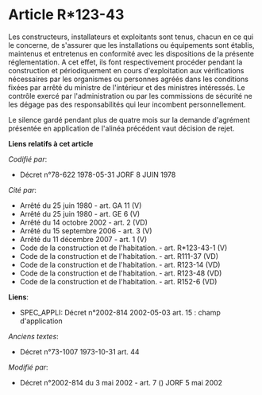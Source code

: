 # Article R*123-43

Les constructeurs, installateurs et exploitants sont tenus, chacun en ce qui le concerne, de s'assurer que les installations
ou équipements sont établis, maintenus et entretenus en conformité avec les dispositions de la présente réglementation. A cet
effet, ils font respectivement procéder pendant la construction et périodiquement en cours d'exploitation aux vérifications
nécessaires par les organismes ou personnes agréés dans les conditions fixées par arrêté du ministre de l'intérieur et des
ministres intéressés. Le contrôle exercé par l'administration ou par les commissions de sécurité ne les dégage pas des
responsabilités qui leur incombent personnellement.

Le silence gardé pendant plus de quatre mois sur la demande d'agrément présentée en application de l'alinéa précédent vaut
décision de rejet.

**Liens relatifs à cet article**

_Codifié par_:

  - Décret n°78-622 1978-05-31 JORF 8 JUIN 1978

_Cité par_:

  - Arrêté du 25 juin 1980 - art. GA 11 (V)
  - Arrêté du 25 juin 1980 - art. GE 6 (V)
  - Arrêté du 14 octobre 2002 - art. 2 (VD)
  - Arrêté du 15 septembre 2006 - art. 3 (V)
  - Arrêté du 11 décembre 2007 - art. 1 (V)
  - Code de la construction et de l'habitation. - art. R*123-43-1 (V)
  - Code de la construction et de l'habitation. - art. R111-37 (VD)
  - Code de la construction et de l'habitation. - art. R123-14 (VD)
  - Code de la construction et de l'habitation. - art. R123-48 (VD)
  - Code de la construction et de l'habitation. - art. R152-6 (VD)

**Liens**:

  - SPEC_APPLI: Décret n°2002-814 2002-05-03 art. 15 : champ d'application

_Anciens textes_:

  - Décret n°73-1007 1973-10-31 art. 44

_Modifié par_:

  - Décret n°2002-814 du 3 mai 2002 - art. 7 () JORF 5 mai 2002
